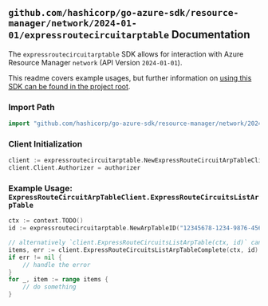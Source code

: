 
## `github.com/hashicorp/go-azure-sdk/resource-manager/network/2024-01-01/expressroutecircuitarptable` Documentation

The `expressroutecircuitarptable` SDK allows for interaction with Azure Resource Manager `network` (API Version `2024-01-01`).

This readme covers example usages, but further information on [using this SDK can be found in the project root](https://github.com/hashicorp/go-azure-sdk/tree/main/docs).

### Import Path

```go
import "github.com/hashicorp/go-azure-sdk/resource-manager/network/2024-01-01/expressroutecircuitarptable"
```


### Client Initialization

```go
client := expressroutecircuitarptable.NewExpressRouteCircuitArpTableClientWithBaseURI("https://management.azure.com")
client.Client.Authorizer = authorizer
```


### Example Usage: `ExpressRouteCircuitArpTableClient.ExpressRouteCircuitsListArpTable`

```go
ctx := context.TODO()
id := expressroutecircuitarptable.NewArpTableID("12345678-1234-9876-4563-123456789012", "example-resource-group", "expressRouteCircuitValue", "peeringValue", "arpTableValue")

// alternatively `client.ExpressRouteCircuitsListArpTable(ctx, id)` can be used to do batched pagination
items, err := client.ExpressRouteCircuitsListArpTableComplete(ctx, id)
if err != nil {
	// handle the error
}
for _, item := range items {
	// do something
}
```
